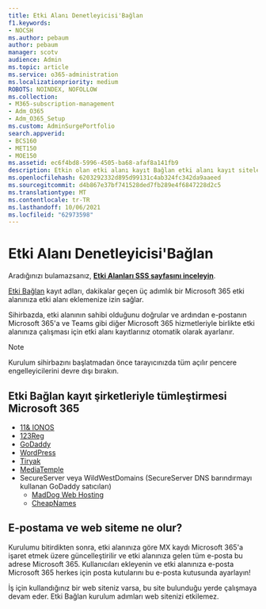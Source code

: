 ```yaml
---
title: Etki Alanı Denetleyicisi'Bağlan
f1.keywords:
- NOCSH
ms.author: pebaum
author: pebaum
manager: scotv
audience: Admin
ms.topic: article
ms.service: o365-administration
ms.localizationpriority: medium
ROBOTS: NOINDEX, NOFOLLOW
ms.collection:
- M365-subscription-management
- Adm_O365
- Adm_O365_Setup
ms.custom: AdminSurgePortfolio
search.appverid:
- BCS160
- MET150
- MOE150
ms.assetid: ec6f4bd8-5996-4505-ba68-afaf8a141fb9
description: Etkin olan etki alanı kayıt Bağlan etki alanı kayıt siteleriyle nasıl çalış ve etki Microsoft 365.
ms.openlocfilehash: 6203292332d895d99131c4ab324fc342da9aaeed
ms.sourcegitcommit: d4b867e37bf741528ded7fb289e4f6847228d2c5
ms.translationtype: MT
ms.contentlocale: tr-TR
ms.lasthandoff: 10/06/2021
ms.locfileid: "62973598"
---
```

# <a name="using-domain-connect"></a>Etki Alanı Denetleyicisi'Bağlan

 Aradığınızı bulamazsanız, **[Etki Alanları SSS sayfasını inceleyin](../setup/domains-faq.yml)**.

[Etki Bağlan](https://www.domainconnect.org/) kayıt adları, dakikalar geçen üç adımlık bir Microsoft 365 etki alanınıza etki alanı eklemenize izin sağlar.

Sihirbazda, etki alanının sahibi olduğunu doğrular ve ardından e-postanın Microsoft 365'a ve Teams gibi diğer Microsoft 365 hizmetleriyle birlikte etki alanınıza çalışması için etki alanı kayıtlarınız otomatik olarak ayarlanır.

> [!NOTE]
> Kurulum sihirbazını başlatmadan önce tarayıcınızda tüm açılır pencere engelleyicilerini devre dışı bırakın.

## <a name="domain-connect-registrars-integrating-with-microsoft-365"></a>Etki Bağlan kayıt şirketleriyle tümleştirmesi Microsoft 365

- [11&amp; IONOS](https://www.1and1.com/)
- [123Reg](https://www.123-reg.co.uk/)
- [GoDaddy](https://www.godaddy.com/)
- [WordPress](https://wordpress.com/)
- [Tiryak](https://www.plesk.com/)
- [MediaTemple](https://mediatemple.net/)
- SecureServer veya WildWestDomains (SecureServer DNS barındırmayı kullanan GoDaddy satıcıları)
  - [MadDog Web Hosting](https://maddogwebhosting.com/domains/)
  - [CheapNames](https://www.cheapnames.com)

## <a name="what-happens-to-my-email-and-website"></a>E-postama ve web siteme ne olur?

Kurulumu bitirdikten sonra, etki alanınıza göre MX kaydı Microsoft 365'a işaret etmek üzere güncelleştirilir ve etki alanınıza gelen tüm e-posta bu adrese Microsoft 365. Kullanıcıları ekleyenin ve etki alanınıza e-posta Microsoft 365 herkes için posta kutularını bu e-posta kutusunda ayarlayın!

İş için kullandığınız bir web siteniz varsa, bu site bulunduğu yerde çalışmaya devam eder. Etki Bağlan kurulum adımları web sitenizi etkilemez.
